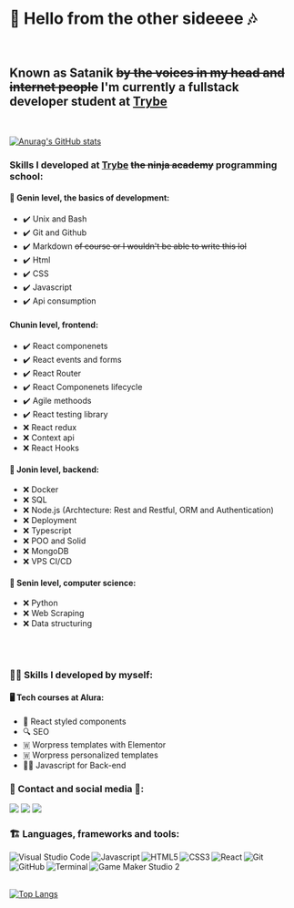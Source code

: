 #  🎵 Hello from the other sideeee 🎶 
<br>

## Known as **Satanik** ~~by the voices in my head and internet people~~ I'm currently a fullstack developer **student** at [Trybe](https://www.linkedin.com/school/betrybe/) 
<br>

[![Anurag's GitHub stats](https://github-readme-stats.vercel.app/api?username=Satanikole&show_icons=true&theme=gotham&count_private=true)](https://github.com/Satanikole/github-readme-stats)

### Skills I developed at [Trybe](https://www.linkedin.com/school/betrybe/) ~~the ninja academy~~ programming school:  
#### 🍃 Genin level, the basics of development:
 - ✔️ Unix and Bash
 - ✔️ Git and Github
 - ✔️ Markdown ~~of course or I wouldn't be able to write this lol~~ 
 - ✔️ Html
 - ✔️ CSS 
 - ✔️ Javascript
 - ✔️ Api consumption
 #### Chunin level, frontend: 
 - ✔️ React componenets
 - ✔️ React events and forms
 - ✔️ React Router
 - ✔️ React Componenets lifecycle 
 - ✔️ Agile methoods
 - ✔️ React testing library 
 - ❌ React redux
 - ❌ Context api
 - ❌ React Hooks 
 #### 🍃 Jonin level, backend:
 - ❌ Docker
 - ❌ SQL
 - ❌ Node.js (Archtecture: Rest and Restful, ORM and Authentication)
 - ❌ Deployment
 - ❌ Typescript
 - ❌ POO and Solid 
 - ❌ MongoDB
 - ❌ VPS CI/CD
  #### 🍃 Senin level, computer science:
 - ❌ Python
 - ❌ Web Scraping 
 - ❌ Data structuring 
 <br>
 <br>
 
 ### 👩‍💻 Skills I developed by myself:
#### 🖥️ Tech courses at Alura: 
 - 🎀 React styled components
 - 🔍 SEO
 - 🇼 Worpress templates with Elementor
 - 🇼 Worpress personalized templates
 - 🐱‍💻 Javascript for Back-end 

 ### 📱 Contact and social media 📱: 
 <a href="https://www.linkedin.com/in/nicole-calderari/" target="_blank"><img src="https://img.icons8.com/nolan/26/linkedin.png"/></a>
 <a href="https://t.me/Satanik_Calderari" target="_blank"><img src="https://img.icons8.com/nolan/26/telegram-app.png"/></a>
 <a href="mailto:nicole_calderari@hotmail.com" target="_blank"><img src="https://img.icons8.com/nolan/26/email-open.png"/></a>


### 🏗️ Languages, frameworks and tools: 
<img align="left" alt="Visual Studio Code" src="https://img.icons8.com/nolan/26/visual-studio-2019.png"/>
<img align="left" alt="Javascript" src="https://img.icons8.com/nolan/26/javascript.png"/>
<img align="left" alt="HTML5" src="https://img.icons8.com/nolan/26/html-5.png"/>
<img align="left" alt="CSS3" src="https://img.icons8.com/nolan/26/css-filetype.png"/>
<img align="left" alt="React" src="https://img.icons8.com/nolan/26/react-native.png"/>
<img align="left" alt="Git" src="https://img.icons8.com/nolan/26/git.png"/>
<img align="left" alt="GitHub" src="https://img.icons8.com/nolan/26/github.png"/>
<img align="left" alt="Terminal" src="https://img.icons8.com/nolan/26/console.png"/>
<img align="left" alt="Game Maker Studio 2" src="https://img.icons8.com/nolan/26/game-maker.png"/>

<br>
<br>
<br>

[![Top Langs](https://github-readme-stats.vercel.app/api/top-langs/?username=Satanikole&layout=compact&theme=gotham)](https://github.com/anuraghazra/github-readme-stats)

 <!-- I got most of the icons from <a href="https://icons8.com"></a> -->
